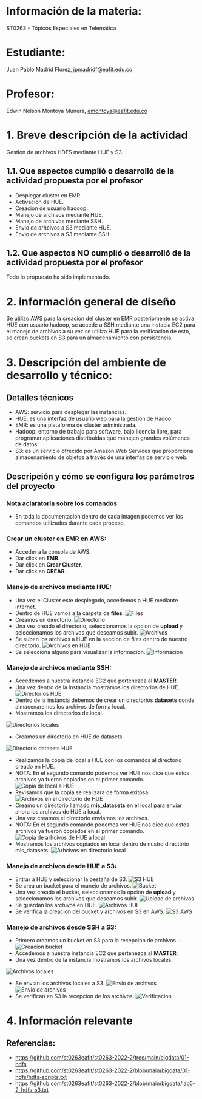 # Información de la materia:
ST0263 - Tópicos Especiales en Telemática

# Estudiante:
Juan Pablo Madrid Florez, jpmadridf@eafit.edu.co

# Profesor:
Edwin Nelson Montoya Munera, [emontoya@eafit.edu.co](mailto:emontoya@eafit.edu.co)

# 1. Breve descripción de la actividad
Gestion de archivos HDFS mediante HUE y S3.

## 1.1. Que aspectos cumplió o desarrolló de la actividad propuesta por el profesor
- Desplegar cluster en EMR.
- Activacion de HUE.
- Creacion de usuario hadoop.
- Manejo de archivos mediante HUE.
- Manejo de archivos mediante SSH.
- Envio de arhcivos a S3 mediante HUE.
- Envio de archivos a S3 mediante SSH.

## 1.2. Que aspectos NO cumplió o desarrolló de la actividad propuesta por el profesor
Todo lo propuesto ha sido implementado.

# 2. información general de diseño
Se utilizo AWS para la creacion del cluster en EMR posteriomente se activa HUE con usuario hadoop, se accede a SSH mediante una instacia EC2 para el manejo de archivos
a su vez se utiliza HUE para la verificacion de esto, se crean buckets en S3 para un almacenamiento con persistencia.

# 3. Descripción del ambiente de desarrollo y técnico:

## Detalles técnicos
- AWS: servicio para desplegar las instancias.
- HUE: es una interfaz de usuario web para la gestión de Hadoo.
- EMR: es una plataforma de clúster administrada.
- Hadoop: entorno de trabajo para software, bajo licencia libre, para programar aplicaciones distribuidas que manejen grandes volúmenes de datos.
- S3: es un servicio ofrecido por Amazon Web Services que proporciona almacenamiento de objetos a través de una interfaz de servicio web. 

## Descripción y cómo se configura los parámetros del proyecto 

### Nota aclaratoria sobre los comandos
- En toda la documentacion dentro de cada imagen podemos ver los comandos utilizados durante cada proceso.

### Crear un cluster en EMR en AWS:
- Acceder a la consola de AWS.
- Dar click en **EMR**.
- Dar click en **Crear Cluster**.
- Dar click en **CREAR**.

### Manejo de archivos mediante HUE:
- Una vez el Cluster este desplegado, accedemos a HUE mediante internet.
- Dentro de HUE vamos a la carpeta de **files**.
![Files](https://github.com/jpmadridf/Topicos-de-telematica/blob/main/Lab%205.2/HUE/1.%20Entramos%20a%20files.png)
- Creamos un directorio.
![Directorio](https://github.com/jpmadridf/Topicos-de-telematica/blob/main/Lab%205.2/HUE/2.%20Se%20crea%20un%20directorio.png)
- Una vez creado el directorio, seleccionamos la opcion de **upload** y seleccionamos los archivos que deseamos subir.
![Archivos](https://github.com/jpmadridf/Topicos-de-telematica/blob/main/Lab%205.2/HUE/3.%20Se%20selecciona%20el%20archivo%20a%20subir.png)
- Se suben los archivos a HUE en la seccion de files dentro de nuestro directorio.
![Archivos en HUE](https://github.com/jpmadridf/Topicos-de-telematica/blob/main/Lab%205.2/HUE/4.%20Se%20suben%20los%20archivos.png)
- Se selecciona alguno para visualizar la informacion.
![Informacion](https://github.com/jpmadridf/Topicos-de-telematica/blob/main/Lab%205.2/HUE/5.%20Permite%20la%20visualizacion%20de%20los%20archivos.png)

### Manejo de archivos mediante SSH:
- Accedemos a nuestra instancia EC2 que pertenezca al **MASTER**.
- Una vez dentro de la instancia mostramos los directorios de HUE.
![Directorios HUE](https://github.com/jpmadridf/Topicos-de-telematica/blob/main/Lab%205.2/SSH/1.%20Mostrar%20directorios.png)
- Dentro de la instancia debemos de crear un directorios **datasets** donde almacenaremos los archivos de forma local.
- Mostramos los directorios de local.

![Directorios locales](https://github.com/jpmadridf/Topicos-de-telematica/blob/main/Lab%205.2/SSH/2.%20Mostrar%20directorios%20local%20con%20datasets.png)
- Creamos un directorio en HUE de datasets.

![Directorio datasets HUE](https://github.com/jpmadridf/Topicos-de-telematica/blob/main/Lab%205.2/SSH/3.%20creacion%20directorio%20en%20hadoop%20de%20datasets.png)
- Realizamos la copia de local a HUE con los comandos al directorio creado en HUE.
- NOTA: En el segundo comando podemos ver HUE nos dice que estos archivos ya fueron copiados en el primer comando.
![Copia de local a HUE](https://github.com/jpmadridf/Topicos-de-telematica/blob/main/Lab%205.2/SSH/4.%20Copia%20de%20local%20a%20HUE.png)
- Revisamos que la copia se realizara de forma exitosa.
![Archivos en el directorio de HUE](https://github.com/jpmadridf/Topicos-de-telematica/blob/main/Lab%205.2/SSH/5.%20Lista%20de%20datasets%20en%20hadoop.png)
- Creamo un directorio llamado **mis_datasets** en el local para enviar ahora los archivos de HUE a local.
- Una vez creamos el directorio enviamos los archivos.
- NOTA: En el segundo comando podemos ver HUE nos dice que estos archivos ya fueron copiados en el primer comando.
![Copia de arhcivos de HUE a local](https://github.com/jpmadridf/Topicos-de-telematica/blob/main/Lab%205.2/SSH/6.%20Copiar%20desde%20HDFS%20hacia%20local.png)
- Mostramos los archivos copiados en local dentro de nustro directorio mis_datasets.
![Arhcivos en directorio local](https://github.com/jpmadridf/Topicos-de-telematica/blob/main/Lab%205.2/SSH/7.%20Lista%20de%20archivo%20que%20se%20copiaron.png)

### Manejo de archivos desde HUE a S3:
- Entrar a HUE y seleccionar la pestaña de S3.
![S3 HUE](https://github.com/jpmadridf/Topicos-de-telematica/blob/main/Lab%205.2/S3%20HUE/1.%20Entrar%20a%20HUE%20y%20estar%20en%20la%20pestana%20de%20S3.png)
- Se crea un bucket para el manejo de archivos.
![Bucket](https://github.com/jpmadridf/Topicos-de-telematica/blob/main/Lab%205.2/S3%20HUE/2.%20Se%20crea%20un%20bucket.png)
-  Una vez creado el bucket, seleccionamos la opcion de **upload** y seleccionamos los archivos que deseamos subir.
![Upload de archivos](https://github.com/jpmadridf/Topicos-de-telematica/blob/main/Lab%205.2/S3%20HUE/3.%20Se%20selecciona%20los%20archivos%20y%20se%20suben.png)
- Se guardan los archivos en HUE.
![Archivos HUE](https://github.com/jpmadridf/Topicos-de-telematica/blob/main/Lab%205.2/S3%20HUE/4.%20Quedan%20los%20datos%20en%20S3.png)
- Se verifica la creacion del bucket y archivos en S3 en AWS.
![S3 AWS](https://github.com/jpmadridf/Topicos-de-telematica/blob/main/Lab%205.2/S3%20HUE/5.%20Se%20revisa%20AWS.png)

### Manejo de archivos desde SSH a S3:
- Primero creamos un bucket en S3 para la recepcion de archivos.
-![Creacion bucket](https://github.com/jpmadridf/Topicos-de-telematica/blob/main/Lab%205.2/S3%20SSH/0.%20Creacion%20de%20bucket.png)
- Accedemos a nuestra instancia EC2 que pertenezca al **MASTER**.
- Una vez dentro de la instancia mostramos los archivos locales.

![Archivos locales](https://github.com/jpmadridf/Topicos-de-telematica/blob/main/Lab%205.2/S3%20SSH/1.%20Se%20conecta%20via%20SSH%20y%20se%20confirma%20la%20existencia%20de%20los%20archivos.png)
- Se envian los archivos locales a S3.
![Envio de archivos](https://github.com/jpmadridf/Topicos-de-telematica/blob/main/Lab%205.2/S3%20SSH/2.%20Se%20realiza%20la%20copia%20a%20un%20nuevo%20bucket.png)
![Envio de archivos](https://github.com/jpmadridf/Topicos-de-telematica/blob/main/Lab%205.2/S3%20SSH/2.1%20Se%20copian%20el%20resto%20de%20archivos.png)
- Se verifican en S3 la recepcion de los archivos.
![Verificacion](https://github.com/jpmadridf/Topicos-de-telematica/blob/main/Lab%205.2/S3%20SSH/3.%20se%20confirma%20la%20existencia%20de%20los%20datos%20en%20S3.png)


# 4. Información relevante

## Referencias:
- https://github.com/st0263eafit/st0263-2022-2/tree/main/bigdata/01-hdfs
- https://github.com/st0263eafit/st0263-2022-2/blob/main/bigdata/01-hdfs/hdfs-scripts.txt
- https://github.com/st0263eafit/st0263-2022-2/blob/main/bigdata/lab5-2-hdfs-s3.txt
